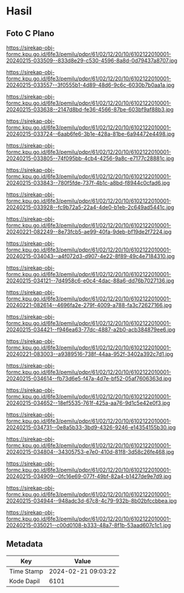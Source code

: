 # Hasil

## Foto C Plano

https://sirekap-obj-formc.kpu.go.id/6fe3/pemilu/pdpr/61/02/12/20/10/6102122010001-20240215-033509--833d8e29-c530-4596-8a8d-0d79437a8707.jpg

https://sirekap-obj-formc.kpu.go.id/6fe3/pemilu/pdpr/61/02/12/20/10/6102122010001-20240215-033557--3f0555b1-4d89-48d6-9c6c-6030b7b0aa1a.jpg

https://sirekap-obj-formc.kpu.go.id/6fe3/pemilu/pdpr/61/02/12/20/10/6102122010001-20240215-033638--2147d8bd-fe36-4566-87be-603bf9af88b3.jpg

https://sirekap-obj-formc.kpu.go.id/6fe3/pemilu/pdpr/61/02/12/20/10/6102122010001-20240215-033724--6aab6fe6-3b1e-428a-81be-6a94472e4498.jpg

https://sirekap-obj-formc.kpu.go.id/6fe3/pemilu/pdpr/61/02/12/20/10/6102122010001-20240215-033805--74f095bb-4cb4-4256-9a8c-e7177c28881c.jpg

https://sirekap-obj-formc.kpu.go.id/6fe3/pemilu/pdpr/61/02/12/20/10/6102122010001-20240215-033843--780f5fde-737f-4b1c-a8bd-f8944c0cfad6.jpg

https://sirekap-obj-formc.kpu.go.id/6fe3/pemilu/pdpr/61/02/12/20/10/6102122010001-20240215-033928--fc9b72a5-22a4-4de0-b1eb-2c649ad5441c.jpg

https://sirekap-obj-formc.kpu.go.id/6fe3/pemilu/pdpr/61/02/12/20/10/6102122010001-20240221-082249--8e73fcb5-ae99-40fa-9deb-bf19de2f7224.jpg

https://sirekap-obj-formc.kpu.go.id/6fe3/pemilu/pdpr/61/02/12/20/10/6102122010001-20240215-034043--a4f072d3-d907-4e22-8f89-49c4e7184310.jpg

https://sirekap-obj-formc.kpu.go.id/6fe3/pemilu/pdpr/61/02/12/20/10/6102122010001-20240215-034121--7d4958c6-e0c4-4dac-88a6-dd76b7027136.jpg

https://sirekap-obj-formc.kpu.go.id/6fe3/pemilu/pdpr/61/02/12/20/10/6102122010001-20240221-082614--4696fa2e-279f-4009-a788-fa3c72627166.jpg

https://sirekap-obj-formc.kpu.go.id/6fe3/pemilu/pdpr/61/02/12/20/10/6102122010001-20240215-034421--f946ea63-77dc-4887-a2b0-acb384879ee6.jpg

https://sirekap-obj-formc.kpu.go.id/6fe3/pemilu/pdpr/61/02/12/20/10/6102122010001-20240221-083003--a9389516-738f-44aa-952f-3402a392c7d1.jpg

https://sirekap-obj-formc.kpu.go.id/6fe3/pemilu/pdpr/61/02/12/20/10/6102122010001-20240215-034614--fb73d6e5-f47a-4d7e-bf52-05af7606363d.jpg

https://sirekap-obj-formc.kpu.go.id/6fe3/pemilu/pdpr/61/02/12/20/10/6102122010001-20240215-034652--18ef5535-761f-425a-aa76-9d1c5e42e0f3.jpg

https://sirekap-obj-formc.kpu.go.id/6fe3/pemilu/pdpr/61/02/12/20/10/6102122010001-20240215-034731--0e8a5b33-3bd9-4326-9246-e14354155b30.jpg

https://sirekap-obj-formc.kpu.go.id/6fe3/pemilu/pdpr/61/02/12/20/10/6102122010001-20240215-034804--34305753-e7e0-410d-81f8-3d58c26fe468.jpg

https://sirekap-obj-formc.kpu.go.id/6fe3/pemilu/pdpr/61/02/12/20/10/6102122010001-20240215-034909--0fc16e69-077f-49bf-82a4-b1427de9e7d9.jpg

https://sirekap-obj-formc.kpu.go.id/6fe3/pemilu/pdpr/61/02/12/20/10/6102122010001-20240215-034944--948adc3d-67c8-4c79-932b-8b02bfccbbea.jpg

https://sirekap-obj-formc.kpu.go.id/6fe3/pemilu/pdpr/61/02/12/20/10/6102122010001-20240215-035021--c00d0108-b333-48a7-8f1b-53aad607c1c1.jpg


## Metadata

| Key        | Value               |
| ---------- | ------------------- |
| Time Stamp | 2024-02-21 09:03:22 |
| Kode Dapil | 6101                |



